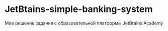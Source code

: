 # JetBtains-simple-banking-system
Мое решение задания с образовательной платформы JetBrains Academy

